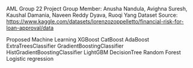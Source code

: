 AML Group 22 Project 
Group Member: Anusha Nandula, Avighna Suresh, Kaushal Damania, Naveen Reddy Dyava, Ruoqi Yang
Dataset Source: 
https://www.kaggle.com/datasets/lorenzozoppelletto/financial-risk-for-loan-approval/data

Proposed Machine Learning
XGBoost
CatBoost
AdaBoost
ExtraTreesClassifier
GradientBoostingClassifier
HistGradientBoostingClassifier
LightGBM
DecisionTree
Random Forest
Logistic regression
